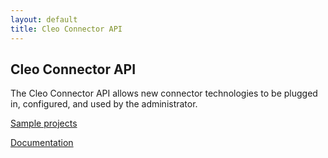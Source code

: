 ```yaml
---
layout: default
title: Cleo Connector API
---
```

## Cleo Connector API

The Cleo Connector API allows new connector technologies to be plugged in, configured, and used by the administrator.

[Sample projects](SampleProjects.html)

[Documentation](https://s3-us-west-1.amazonaws.com/cleo.github.io/apidocs/5.5.0.9/index.html)
